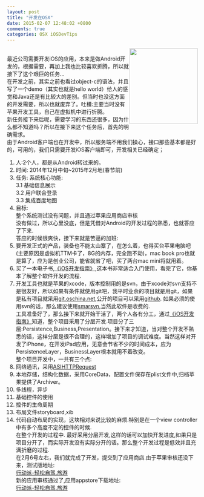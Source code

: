 ```yaml
---
layout: post
title: "开发在OSX"
date: 2015-02-07 12:48:02 +0800
comments: true
categories: OSX iOSDevTips 
---
```

<img style="float: right" height="200" width="180" src="http://triz.qiniudn.com/xcode_tool.jpg"></img>  
最近公司需要开发iOS的应用，本来是做Android开发的，根据需要，再加上我也比较喜欢折腾，所以就接下了这个艰巨的任务...  
在开发之前，其实之前也看过object-c的语法，并且写了一个demo（其实也就是hello world）给人的感觉和Java还是有比较大的差别。但当时也没这方面的开发需要，所以也就废弃了。吐槽:主要当时没有苹果开发工具，自己在虚拟机中进行折腾。  
新任务接下来后呢，需要学习的东西还很多，因为什么都不知道吗？所以在接下来这个任务后，首先的明确需求。  
由于Android客户端也在开发中，所以服务端不用我们操心，接口那些基本都是好的，可用的，我们只需要开发iOS客户端即可，开发相关已经确定；  
1. 人:2个人，都是从Android转过来的。  
2. 时间: 2014年12月中旬~2015年2月地(春节前)  
3. 任务: 系统核心功能:  
3.1 基础信息展示  
3.2 用户联合登录  
3.3 集成百度地图  
4. 目标:  
整个系统测试没有问题，并且通过苹果应用商店审核  
没有做过，所以心里没底，但是凭借对Android的开发过程的熟悉，也就答应了下来.  
答应的时候很爽快，接下来就是苦逼的加班:   
1. 要开发正式的产品，装备也不能太山寨了，在怎么着，也得买台苹果电脑吧(主要原因是虚拟机TTM卡了，8G的内存，完全跑不动)，mac book pro也就是算了，应为是创业公司，能省就省了吧，买了两台mac mini将就用着。  
2. 买了一本电子书,[《iOS开发指南》][iOS_BOOK_STARTUP_GUID],这本书非常适合入门使用，看完了它，你基本了解整个软件开发的流程.  
3. 开发工具也就是苹果的xcode，版本控制用的是svn，由于xcode对svn支持不是很友好，所以如果有条件就使用git吧，我平时业余的项目就是用git，如果是私有项目就采用[git.oschina.net][oschina_net_link],公开的项目可以采用[github][github_link]. 如果必须的使用svn的话，那么建议使用[smarsvn][smartsvn_link],当然此软件是收费的.  
工具准备好了，那么接下来就开始干活了，两个人各有分工，通过[《iOS开发指南》][iOS_BOOK_STARTUP_GUID]知道，整个项目采用了分层开发.项目分了三层:Persistence,Business,Presentation。接下来才知道，当对整个开发不熟悉的话，这样分层是很不合理的，这样增加了项目的调试难度。当然这样对开发了iPhone，在开发iPad应用，无意会节省不少的时间成本，应为PersistenceLayer，BusinessLayer根本就用不着改变。  
整个项目开发中，一共有三个点:  
1. 网络通讯，采用[ASIHTTPRequest][asihttprequest_link]  
2. 本地存储，结构化数据，采用CoreData，配置文件保存在plist文件中,归档苹果提供了Archiver。  
3. 多线程，异步  
4. 基础控件的使用  
5. 控件的生命周期  
6. 布局文件storyboard,xib   
7. 代码自动布局的实现，这块相对来说比较的麻烦.特别是在一个view controller中有多个高度不定的控件的时候.  
在整个开发的过程中. 最好采用分层开发,这样的话可以加快开发进度,如果只是项目分开了，而实际开发没有实际分开的话。那么整个开发过程是低效并且充满折磨的过程.  
在2月6号左右，我们就完成了开发，提交到了应用商店.由于苹果审核还没下来，测试版地址:  
[行动派-轻松自驾.旅游][xdpie_app_ios_link]  
新的应用审核通过了,应用appstore下载地址:  
[行动派-轻松自驾.旅游][xdpie_app_store_link]


[iOS_BOOK_STARTUP_GUID]:http://book.douban.com/subject/24846574/
[oschina_net_link]:http://git.oschina.net
[github_link]:http://www.github.com
[smartsvn_link]:http://www.smartsvn.com
[asihttprequest_link]:http://allseeing-i.com/ASIHTTPRequest/
[xdpie_app_ios_link]:http://fir.im/rvqc
[xdpie_app_store_link]:https://itunes.apple.com/us/app/xing-dong-pai-qing-song-zi/id964439381?l=zh&ls=1&mt=8
